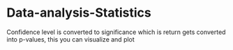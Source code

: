 # Data-analysis-Statistics
Confidence level is converted to significance which is return gets converted into p-values, this you can visualize and plot 
